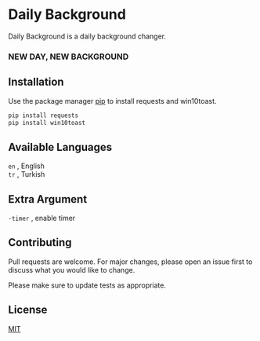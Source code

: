 # Daily Background

Daily Background is a daily background changer.

### NEW DAY, NEW BACKGROUND

## Installation

Use the package manager [pip](https://pip.pypa.io/en/stable/) to install requests and win10toast.

```bash
pip install requests
pip install win10toast
```

## Available Languages
`en` , English\
`tr` , Turkish

## Extra Argument
`-timer` , enable timer

## Contributing
Pull requests are welcome. For major changes, please open an issue first to discuss what you would like to change.

Please make sure to update tests as appropriate.

## License
[MIT](https://github.com/fsb3rke/DailyBackground/blob/main/LICENSE)
